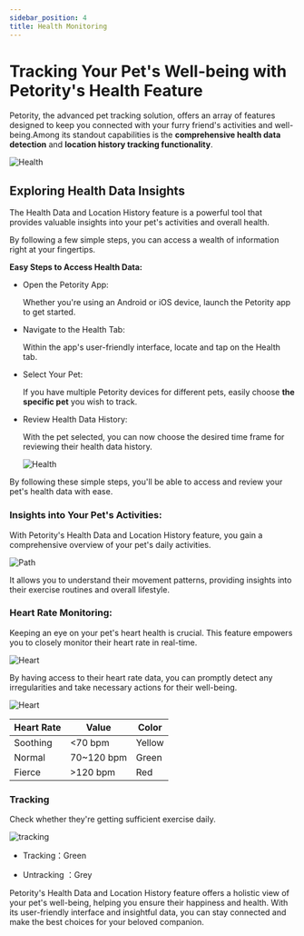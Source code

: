 ```yaml
---
sidebar_position: 4
title: Health Monitoring
---
```


# Tracking Your Pet's Well-being with Petority's Health Feature

Petority, the advanced pet tracking solution, offers an array of features designed to keep you connected with your furry friend's activities and well-being.Among its standout capabilities is the **comprehensive health data detection** and **location history tracking functionality**. 

![Health](/img/logo.svg)

## Exploring Health Data Insights

The Health Data and Location History feature is a powerful tool that provides valuable insights into your pet's activities and overall health. 

By following a few simple steps, you can access a wealth of information right at your fingertips.

**Easy Steps to Access Health Data:**

+ Open the Petority App:
  
  Whether you're using an Android or iOS device, launch the Petority app to get started.

+ Navigate to the Health Tab:

  Within the app's user-friendly interface, locate and tap on the Health tab.
  
+ Select Your Pet:

  If you have multiple Petority devices for different pets, easily choose **the specific pet** you wish to track.

+ Review Health Data History:

  With the pet selected, you can now choose the desired time frame for reviewing their health data history.

  ![Health](/img/logo.svg)

By following these simple steps, you'll be able to access and review your pet's health data with ease.

### Insights into Your Pet's Activities:

With Petority's Health Data and Location History feature, you gain a comprehensive overview of your pet's daily activities. 

![Path](/img/logo.svg)

It allows you to understand their movement patterns, providing insights into their exercise routines and overall lifestyle.

### Heart Rate Monitoring:

Keeping an eye on your pet's heart health is crucial. This feature empowers you to closely monitor their heart rate in real-time. 

  ![Heart](/img/logo.svg)

By having access to their heart rate data, you can promptly detect any irregularities and take necessary actions for their well-being.

  ![Heart](/img/logo.svg)

   
| Heart Rate   | Value   | Color   |
| ----------- | ----------- | ----------- |
| Soothing    | <70 bpm   | Yellow |
|  Normal     | 70~120 bpm | Green |
| Fierce      | >120 bpm   | Red   |


### Tracking

Check whether they're getting sufficient exercise daily.

![tracking](/img/logo.svg)

+ Tracking：Green
  
+ Untracking ：Grey

Petority's Health Data and Location History feature offers a holistic view of your pet's well-being, helping you ensure their happiness and health. With its user-friendly interface and insightful data, you can stay connected and make the best choices for your beloved companion.

 
